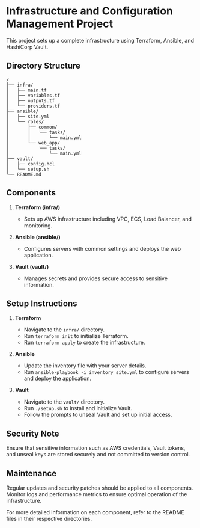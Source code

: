 # Infrastructure and Configuration Management Project

This project sets up a complete infrastructure using Terraform, Ansible, and HashiCorp Vault.

## Directory Structure

```
/
├── infra/
│   ├── main.tf
│   ├── variables.tf
│   ├── outputs.tf
│   └── providers.tf
├── ansible/
│   ├── site.yml
│   └── roles/
│       ├── common/
│       │   └── tasks/
│       │       └── main.yml
│       └── web_app/
│           └── tasks/
│               └── main.yml
├── vault/
│   ├── config.hcl
│   └── setup.sh
└── README.md
```

## Components

1. **Terraform (infra/)**
   - Sets up AWS infrastructure including VPC, ECS, Load Balancer, and monitoring.

2. **Ansible (ansible/)**
   - Configures servers with common settings and deploys the web application.

3. **Vault (vault/)**
   - Manages secrets and provides secure access to sensitive information.

## Setup Instructions

1. **Terraform**
   - Navigate to the `infra/` directory.
   - Run `terraform init` to initialize Terraform.
   - Run `terraform apply` to create the infrastructure.

2. **Ansible**
   - Update the inventory file with your server details.
   - Run `ansible-playbook -i inventory site.yml` to configure servers and deploy the application.

3. **Vault**
   - Navigate to the `vault/` directory.
   - Run `./setup.sh` to install and initialize Vault.
   - Follow the prompts to unseal Vault and set up initial access.

## Security Note

Ensure that sensitive information such as AWS credentials, Vault tokens, and unseal keys are stored securely and not committed to version control.

## Maintenance

Regular updates and security patches should be applied to all components. Monitor logs and performance metrics to ensure optimal operation of the infrastructure.

For more detailed information on each component, refer to the README files in their respective directories.